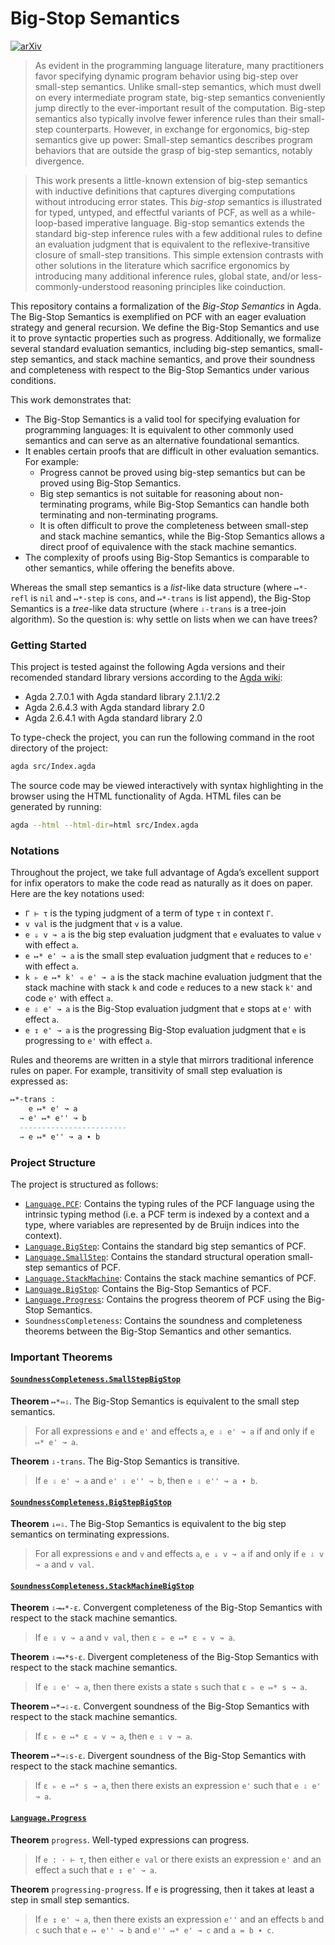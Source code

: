 # Big-Stop Semantics

[![arXiv](https://img.shields.io/badge/arXiv-2508.15157-b31b1b.svg)](https://arxiv.org/abs/2508.15157)

> As evident in the programming language literature, many practitioners favor specifying dynamic program behavior using big-step over small-step semantics. Unlike small-step semantics, which must dwell on every intermediate program state, big-step semantics conveniently jump directly to the ever-important result of the computation. Big-step semantics also typically involve fewer inference rules than their small-step counterparts. However, in exchange for ergonomics, big-step semantics give up power: Small-step semantics describes program behaviors that are outside the grasp of big-step semantics, notably divergence.

> This work presents a little-known extension of big-step semantics with inductive definitions that captures diverging computations without introducing error states. This *big-stop* semantics is illustrated for typed, untyped, and effectful variants of PCF, as well as a while-loop-based imperative language. Big-stop semantics extends the standard big-step inference rules with a few additional rules to define an evaluation judgment that is equivalent to the reflexive-transitive closure of small-step transitions. This simple extension contrasts with other solutions in the literature which sacrifice ergonomics by introducing many additional inference rules, global state, and/or less-commonly-understood reasoning principles like coinduction.

This repository contains a formalization of the *Big-Stop Semantics* in Agda. The Big-Stop Semantics is exemplified on PCF with an eager evaluation strategy and general recursion. We define the Big-Stop Semantics and use it to prove syntactic properties such as progress. Additionally, we formalize several standard evaluation semantics, including big-step semantics, small-step semantics, and stack machine semantics, and prove their soundness and completeness with respect to the Big-Stop Semantics under various conditions.

This work demonstrates that:

- The Big-Stop Semantics is a valid tool for specifying evaluation for programming languages: It is equivalent to other commonly used semantics and can serve as an alternative foundational semantics.
- It enables certain proofs that are difficult in other evaluation semantics. For example:
  - Progress cannot be proved using big-step semantics but can be proved using Big-Stop Semantics.
  - Big step semantics is not suitable for reasoning about non-terminating programs, while Big-Stop Semantics can handle both terminating and non-terminating programs.
  - It is often difficult to prove the completeness between small-step and stack machine semantics, while the Big-Stop Semantics allows a direct proof of equivalence with the stack machine semantics.
- The complexity of proofs using Big-Stop Semantics is comparable to other semantics, while offering the benefits above.

Whereas the small step semantics is a *list*-like data structure (where `↦*-refl` is `nil` and `↦*-step` is `cons`, and `↦*-trans` is list append), the Big-Stop Semantics is a *tree*-like data structure (where `⇩-trans` is a tree-join algorithm). So the question is: why settle on lists when we can have trees?

### Getting Started

This project is tested against the following Agda versions and their recomended standard library versions according to the [Agda wiki](https://wiki.portal.chalmers.se/agda/Libraries/StandardLibrary):
- Agda 2.7.0.1 with Agda standard library 2.1.1/2.2
- Agda 2.6.4.3 with Agda standard library 2.0
- Agda 2.6.4.1 with Agda standard library 2.0

To type-check the project, you can run the following command in the root directory of the project:

```bash
agda src/Index.agda
```

The source code may be viewed interactively with syntax highlighting in the browser using the HTML functionality of Agda. HTML files can be generated by running:
```sh
agda --html --html-dir=html src/Index.agda
```

### Notations
Throughout the project, we take full advantage of Agda’s excellent support for infix operators to make the code read as naturally as it does on paper. Here are the key notations used:
- `Γ ⊢ τ` is the typing judgment of a term of type `τ` in context `Γ`.
- `v val` is the judgment that `v` is a value.
- `e ⇓ v ↝ a` is the big step evaluation judgment that `e` evaluates to value `v` with effect `a`.
- `e ↦* e' ↝ a` is the small step evaluation judgment that `e` reduces to `e'` with effect `a`.
- `k ▹ e ↦* k' ◃ e' ↝ a` is the stack machine evaluation judgment that the stack machine with stack `k` and code `e` reduces to a new stack `k'` and code `e'` with effect `a`.
- `e ⇩ e' ↝ a` is the Big-Stop evaluation judgment that `e` stops at `e'` with effect `a`.
- `e ↧ e' ↝ a` is the progressing Big-Stop evaluation judgment that `e` is progressing to `e'` with effect `a`.

Rules and theorems are written in a style that mirrors traditional inference rules on paper. For example, transitivity of small step evaluation is expressed as:

```agda
↦*-trans :  
    e ↦* e' ↝ a
  → e' ↦* e'' ↝ b
  ------------------------
  → e ↦* e'' ↝ a ∙ b
```

### Project Structure
The project is structured as follows:

- [`Language.PCF`](./src/Language/PCF.agda): Contains the typing rules of the PCF language using the intrinsic typing method (i.e. a PCF term is indexed by a context and a type, where variables are represented by de Bruijn indices into the context).
- [`Language.BigStep`](./src/Language/BigStep.agda): Contains the standard big step semantics of PCF.
- [`Language.SmallStep`](./src/Language/SmallStep.agda): Contains the standard structural operation small-step semantics of PCF.
- [`Language.StackMachine`](./src/Language/StackMachine.agda): Contains the stack machine semantics of PCF.
- [`Language.BigStop`](./src/Language/BigStop.agda): Contains the Big-Stop Semantics of PCF.
- [`Language.Progress`](./src/Language/Progress.agda): Contains the progress theorem of PCF using the Big-Stop Semantics.
- `SoundnessCompleteness`: Contains the soundness and completeness theorems between the Big-Stop Semantics and other semantics.

### Important Theorems

#### [`SoundnessCompleteness.SmallStepBigStop`](./src/SoundnessCompleteness/SmallStepBigStop.agda)

**Theorem** `↦*⇔⇩`. The Big-Stop Semantics is equivalent to the small step semantics.
> For all expressions `e` and `e'` and effects `a`, `e ⇩ e' ↝ a` if and only if `e ↦* e' ↝ a`.

**Theorem** `⇩-trans`. The Big-Stop Semantics is transitive.
> If `e ⇩ e' ↝ a` and `e' ⇩ e'' ↝ b`, then `e ⇩ e'' ↝ a ∙ b`.
 
#### [`SoundnessCompleteness.BigStepBigStop`](./src/SoundnessCompleteness/BigStepBigStop.agda)

**Theorem** `⇓⇔⇩`. The Big-Stop Semantics is equivalent to the big step semantics on terminating expressions.
> For all expressions `e` and `v` and effects `a`, `e ⇓ v ↝ a` if and only if `e ⇩ v ↝ a` and `v val`.

#### [`SoundnessCompleteness.StackMachineBigStop`](./src/SoundnessCompleteness/StackMachineBigStop.agda)

**Theorem** `⇩→↦*-ε`. Convergent completeness of the Big-Stop Semantics with respect to the stack machine semantics.
> If `e ⇩ v ↝ a` and `v val`, then `ε ▹ e ↦* ε ◃ v ↝ a`.

**Theorem** `⇩→↦*s-ε`. Divergent completeness of the Big-Stop Semantics with respect to the stack machine semantics. 
> If `e ⇩ e' ↝ a`, then there exists a state `s` such that `ε ▹ e ↦* s ↝ a`.

**Theorem** `↦*→⇩-ε`. Convergent soundness of the Big-Stop Semantics with respect to the stack machine semantics.
> If `ε ▹ e ↦* ε ◃ v ↝ a`, then `e ⇩ v ↝ a`.

**Theorem** `↦*→⇩s-ε`. Divergent soundness of the Big-Stop Semantics with respect to the stack machine semantics.
> If `ε ▹ e ↦* s ↝ a`, then there exists an expression `e'` such that `e ⇩ e' ↝ a`.

#### [`Language.Progress`](./src/Language/Progress.agda)

**Theorem** `progress`. Well-typed expressions can progress.
> If `e : · ⊢ τ`, then either `e val` or there exists an expression `e'` and an effect `a` such that `e ↧ e' ↝ a`.

**Theorem** `progressing-progress`. If `e` is progressing, then it takes at least a step in small step semantics.
> If `e ↧ e' ↝ a`, then there exists an expression `e''` and an effects `b` and `c` such that `e ↦ e'' ↝ b` and `e'' ↦* e' ↝ c` and `a = b ∙ c`. 
